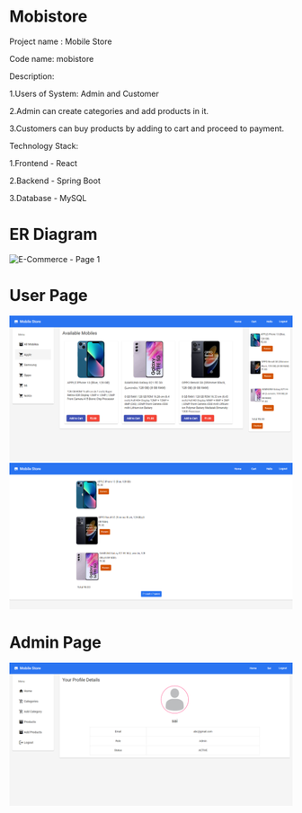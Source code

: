 # Mobistore

Project name : Mobile Store

Code name: mobistore

Description:

1.Users of System: Admin and Customer

2.Admin can create categories and add products in it.

3.Customers can buy products by adding to cart and proceed to payment.


Technology Stack:

1.Frontend - React

2.Backend - Spring Boot

3.Database - MySQL

# ER Diagram
![E-Commerce - Page 1](https://user-images.githubusercontent.com/66724102/181594083-1fd33f9c-73e7-4541-b3e0-b59a8f18948b.jpeg)

# User Page
![](Screenshots/User_Dashboard.png)
![](Screenshots/User_Checkout.png)

# Admin Page
![](Screenshots/Admin_Dashboard.png)
